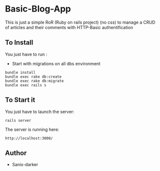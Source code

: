 # Basic-Blog-App

This is just a simple RoR (Ruby on rails project) (no css) to manage a CRUD of articles and their comments with HTTP-Basic authentification

## To Install

You just have to run :
- Start with migrations on all dbs environment
```shell
bundle install
bundle exec rake db:create
bundle exec rake db:migrate
bundle exec rails s
```

## To Start it
You just have to launch the server:
```shell
rails server
```

The server is running here:
```shell
http://localhost:3000/
```

## Author
- Sanix-darker
